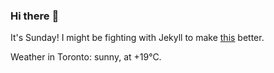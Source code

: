 ### Hi there :wave:

It's Sunday! I might be fighting with Jekyll to make [this](https://swissclubto.github.io) better.

Weather in Toronto: sunny, at +19°C.
